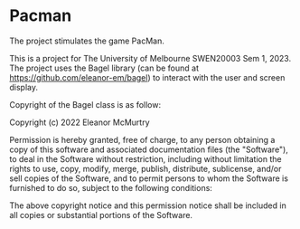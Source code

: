 # Pacman
The project stimulates the game PacMan. 

This is a project for The University of Melbourne SWEN20003 Sem 1, 2023. 
The project uses the Bagel library (can be found at https://github.com/eleanor-em/bagel) to interact with the user and screen display. 

Copyright of the Bagel class is as follow:

  Copyright (c) 2022 Eleanor McMurtry

  Permission is hereby granted, free of charge, to any person obtaining a copy
  of this software and associated documentation files (the "Software"), to deal
  in the Software without restriction, including without limitation the rights
  to use, copy, modify, merge, publish, distribute, sublicense, and/or sell
  copies of the Software, and to permit persons to whom the Software is
  furnished to do so, subject to the following conditions:

  The above copyright notice and this permission notice shall be included in all
  copies or substantial portions of the Software.
